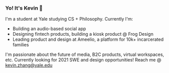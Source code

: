 ### Yo! It's Kevin 👋

I'm a student at Yale studying CS + Philosophy. Currently I'm:

- Building an audio-based social app
- Designing fintech products, building a kiosk product @ Frog Design
- Leading product and design at Ameelio, a platform for 10k+ incarcerated families

I'm passionate about the future of media, B2C products, virtual workspaces, etc.
Currently looking for 2021 SWE and design opportunities! Reach me @ kevin.zhang@yale.edu
